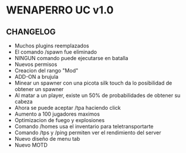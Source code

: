 # WENAPERRO UC v1.0

## CHANGELOG

- Muchos plugins reemplazados
- El comando /spawn fue eliminado
- NINGUN comando puede ejecutarse en batalla
- Nuevos permisos
- Creacion del rango "Mod"
- ADD-ON a brujula
- Minear un spawner con una picota silk touch da lo posibilidad de obtener un spawner
- Al matar a un player, existe un 50% de probabilidades de obtener su cabeza
- Ahora se puede aceptar /tpa haciendo click
- Aumento a 100 jugadores maximos
- Optimizacion de fuego y explosiones
- Comando /homes usa el inventario para teletransportarte
- Comando /tps y /ping permiten ver el rendimiento del server
- Nuevo diseño de menu tab
- Nuevo MOTD

